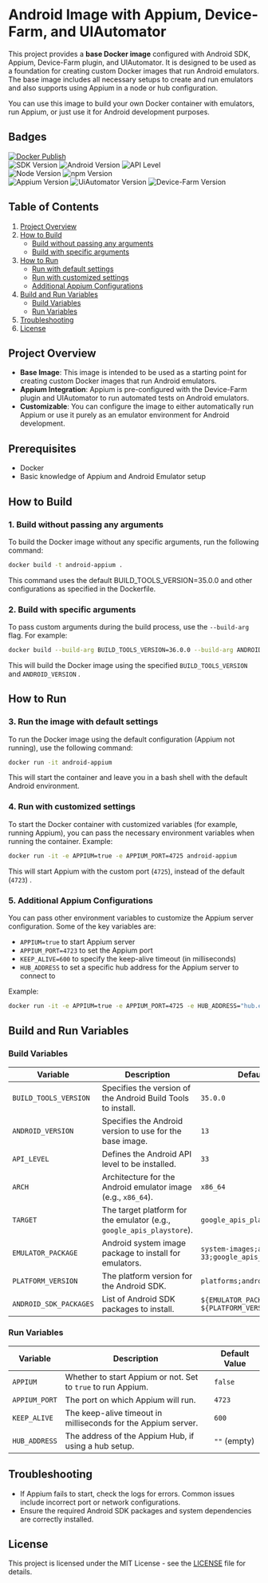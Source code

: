 # Android Image with Appium, Device-Farm, and UIAutomator

This project provides a **base Docker image** configured with Android SDK, Appium, Device-Farm plugin, and UIAutomator. It is designed to be used as a foundation for creating custom Docker images that run Android emulators. The base image includes all necessary setups to create and run emulators and also supports using Appium in a node or hub configuration.

You can use this image to build your own Docker container with emulators, run Appium, or just use it for Android development purposes.

## Badges

[![Docker Publish](https://github.com/mahmoudazaid/android-images/actions/workflows/docker-publish.yml/badge.svg?branch=main)](https://github.com/mahmoudazaid/android-images/actions/workflows/docker-publish.yml)  
![SDK Version](https://img.shields.io/badge/SDK%20Version-35.0.0-blue)
![Android Version](https://img.shields.io/badge/Android%20Version-15-blue)
![API Level](https://img.shields.io/badge/API%20Level-35-blue)  
![Node Version](https://img.shields.io/badge/node-22.x-blue)
![npm Version](https://img.shields.io/badge/npm-10.9.0-blue)  
![Appium Version](https://img.shields.io/badge/appium-2.12.1-blue)
![UiAutomator Version](https://img.shields.io/badge/uiautomator2-3.8.0-blue)
![Device-Farm Version](https://img.shields.io/badge/device_farm-9.2.3-blue)

## Table of Contents

1. [Project Overview](#project-overview)
2. [How to Build](#how-to-build)
   - [Build without passing any arguments](#1-build-without-passing-any-arguments)
   - [Build with specific arguments](#2-build-with-specific-arguments)
3. [How to Run](#how-to-run)
   - [Run with default settings](#3-run-with-default-settings)
   - [Run with customized settings](#4-run-with-customized-settings)
   - [Additional Appium Configurations](#5-additional-appium-configurations)
4. [Build and Run Variables](#build-and-run-variables)
   - [Build Variables](#build-variables)
   - [Run Variables](#run-variables)
5. [Troubleshooting](#troubleshooting)
6. [License](#license)

## Project Overview

- **Base Image**: This image is intended to be used as a starting point for creating custom Docker images that run Android emulators.
- **Appium Integration**: Appium is pre-configured with the Device-Farm plugin and UIAutomator to run automated tests on Android emulators.
- **Customizable**: You can configure the image to either automatically run Appium or use it purely as an emulator environment for Android development.

## Prerequisites

- Docker
- Basic knowledge of Appium and Android Emulator setup

## How to Build

### 1. Build without passing any arguments

To build the Docker image without any specific arguments, run the following command:

```bash
docker build -t android-appium .
```

This command uses the default BUILD_TOOLS_VERSION=35.0.0 and other configurations as specified in the Dockerfile.

### 2. Build with specific arguments

To pass custom arguments during the build process, use the `--build-arg` flag. For example:

```bash
docker build --build-arg BUILD_TOOLS_VERSION=36.0.0 --build-arg ANDROID_VERSION=14 -t android-appium .
```

This will build the Docker image using the specified `BUILD_TOOLS_VERSION` and `ANDROID_VERSION` .

## How to Run

### 3. Run the image with default settings

To run the Docker image using the default configuration (Appium not running), use the following command:

```bash
docker run -it android-appium
```

This will start the container and leave you in a bash shell with the default Android environment.

### 4. Run with customized settings

To start the Docker container with customized variables (for example, running Appium), you can pass the necessary environment variables when running the container. Example:

```bash
docker run -it -e APPIUM=true -e APPIUM_PORT=4725 android-appium
```

This will start Appium with the custom port (`4725`), instead of the default (`4723`) .

### 5. Additional Appium Configurations

You can pass other environment variables to customize the Appium server configuration. Some of the key variables are:

- `APPIUM=true` to start Appium server
- `APPIUM_PORT=4723` to set the Appium port
- `KEEP_ALIVE=600` to specify the keep-alive timeout (in milliseconds)
- `HUB_ADDRESS` to set a specific hub address for the Appium server to connect to

Example:

```bash
docker run -it -e APPIUM=true -e APPIUM_PORT=4725 -e HUB_ADDRESS="hub.example.com" android-appium
```

## Build and Run Variables

### Build Variables

| **Variable**           | **Description**                                                       | **Default Value**                                       |
| ---------------------- | --------------------------------------------------------------------- | ------------------------------------------------------- |
| `BUILD_TOOLS_VERSION`  | Specifies the version of the Android Build Tools to install.          | `35.0.0`                                                |
| `ANDROID_VERSION`      | Specifies the Android version to use for the base image.              | `13`                                                    |
| `API_LEVEL`            | Defines the Android API level to be installed.                        | `33`                                                    |
| `ARCH`                 | Architecture for the Android emulator image (e.g., `x86_64`).         | `x86_64`                                                |
| `TARGET`               | The target platform for the emulator (e.g., `google_apis_playstore`). | `google_apis_playstore`                                 |
| `EMULATOR_PACKAGE`     | Android system image package to install for emulators.                | `system-images;android-33;google_apis_playstore;x86_64` |
| `PLATFORM_VERSION`     | The platform version for the Android SDK.                             | `platforms;android-33`                                  |
| `ANDROID_SDK_PACKAGES` | List of Android SDK packages to install.                              | `${EMULATOR_PACKAGE} ${PLATFORM_VERSION}`               |

### Run Variables

| **Variable**  | **Description**                                               | **Default Value** |
| ------------- | ------------------------------------------------------------- | ----------------- |
| `APPIUM`      | Whether to start Appium or not. Set to `true` to run Appium.  | `false`           |
| `APPIUM_PORT` | The port on which Appium will run.                            | `4723`            |
| `KEEP_ALIVE`  | The keep-alive timeout in milliseconds for the Appium server. | `600`             |
| `HUB_ADDRESS` | The address of the Appium Hub, if using a hub setup.          | `""` (empty)      |

## Troubleshooting

- If Appium fails to start, check the logs for errors. Common issues include incorrect port or network configurations.
- Ensure the required Android SDK packages and system dependencies are correctly installed.

## License

This project is licensed under the MIT License - see the [LICENSE](LICENSE) file for details.
